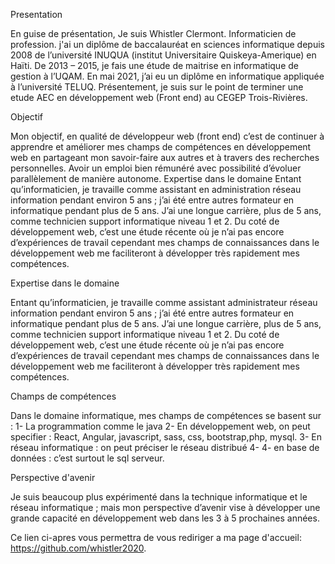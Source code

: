 Presentation


En guise de présentation, Je suis Whistler Clermont. Informaticien de profession. j'ai un diplôme de baccalauréat en sciences informatique depuis 2008 de l’université INUQUA (institut Universitaire Quiskeya-Amerique) en Haïti. De 2013 – 2015, je fais une étude de maitrise en informatique de gestion à l’UQAM. 
En mai 2021, j’ai eu un diplôme en informatique appliquée à l’université TELUQ.
Présentement, je suis sur le point de terminer une etude AEC en développement web (Front end) au CEGEP Trois-Rivières. 

Objectif


Mon objectif, en qualité de développeur web (front end) c’est de continuer à apprendre et améliorer mes champs de compétences en développement web en partageant mon savoir-faire aux autres et à travers des recherches personnelles. Avoir un emploi bien rémunéré avec possibilité d’évoluer parallèlement de manière autonome. 
Expertise dans le domaine
Entant qu’informaticien, je travaille comme assistant en administration réseau information pendant environ 5 ans ; j’ai été entre autres formateur en informatique pendant plus de 5 ans. J’ai une longue carrière, plus de 5 ans, comme technicien support informatique niveau 1 et 2. Du coté de développement web, c’est une étude récente où je n’ai pas encore d’expériences de travail cependant mes champs de connaissances dans le développement web me faciliteront à développer très rapidement mes compétences. 


 Expertise dans le domaine
 
Entant qu’informaticien, je travaille comme assistant administrateur réseau information pendant environ 5 ans ; 
j’ai été entre autres formateur en informatique pendant plus de 5 ans. 
J’ai une longue carrière, plus de 5 ans, comme technicien support informatique niveau 1 et 2. 
Du coté de développement web, c’est une étude récente où je n’ai pas encore d’expériences de travail cependant mes champs de connaissances dans le développement web me faciliteront à développer très rapidement mes compétences. 


Champs de compétences


Dans le domaine informatique, mes champs de compétences se basent sur :
1-	La programmation comme le java
2-	En développement web, on peut specifier : React, Angular, javascript, sass, css, bootstrap,php, mysql.
3-	En réseau informatique : on peut préciser le réseau distribué
4-	4- en base de données : c’est surtout le sql serveur. 

Perspective d'avenir

Je suis beaucoup plus expérimenté dans la technique informatique et le réseau informatique ; mais mon perspective d’avenir vise à développer une grande capacité en développement web dans les 3 à 5 prochaines années.

Ce lien ci-apres vous permettra de vous rediriger a ma page d'accueil: https://github.com/whistler2020.
